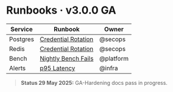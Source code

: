 # Runbooks · v3.0.0 GA

| Service | Runbook | Owner |
|---------|---------|-------|
| Postgres | [Credential Rotation](credential-rotation.md) | @secops |
| Redis    | [Credential Rotation](redis-rotation.md)      | @secops |
| Bench    | [Nightly Bench Fails](bench-fail.md)          | @platform |
| Alerts   | [p95 Latency](p95-latency.md)                 | @infra |

> **Status 29 May 2025:** GA-Hardening docs pass in progress.
